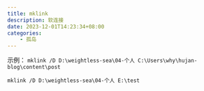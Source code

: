 ```yaml
---
title: mklink
description: 软连接
date: 2023-12-01T14:23:34+08:00
categories:
    - 孤岛
---
```

示例：
```mklink /D D:\weightless-sea\04-个人 C:\Users\why\hujan-blog\content\post```

`mklink /D D:\weightless-sea\04-个人 E:\test`